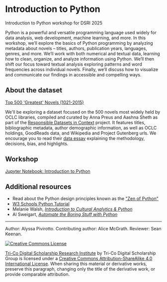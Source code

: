 # Introduction to Python

Introduction to Python workshop for DSRI 2025

Python is a powerful and versatile programming language used widely for data analysis, web development, machine learning, and more. In this workshop, we’ll explore the basics of Python programming by analyzing metadata about novels – titles, authors, publication years, languages, genres, and more. We’ll work with both numerical and textual data, learning how to clean, organize, and analyze information using Python. We’ll then shift our focus toward textual analysis exploring patterns and word frequencies across individual novels. Finally, we’ll discuss how to visualize and communicate our findings in accessible and compelling ways.

## About the dataset

[Top 500 'Greatest' Novels (1021-2015)](https://www.responsible-datasets-in-context.com/posts/top-500-novels/top-500-novels.html)

We'll be exploring a dataset focused on the 500 novels most widely held by OCLC libraries, compiled and curated by Anna Preus and Aashna Sheth as part of the [Responsible Datasets in Context](https://www.responsible-datasets-in-context.com/) project. It features titles, bibliographic metadata, author demographic information, as well as OCLC holdings, GoodReads data, and Wikipedia and Project Gutenberg urls. We encourage you to read their [data essay](https://www.responsible-datasets-in-context.com/posts/top-500-novels/top-500-novels.html) explaining the methodology, decisions, bias, and highlights.

## Workshop

[Jupyter Notebook: Introduction to Python](introduction_to_python.ipynb)

## Additional resources
- Read about the Python design principles known as the ["Zen of Python"](https://en.wikipedia.org/wiki/Zen_of_Python)
- [W3 Schools Python Tutorial](https://www.w3schools.com/python/default.asp)
- Melanie Walsh, *[Introduction to Cultural Analytics & Python](https://melaniewalsh.github.io/Intro-Cultural-Analytics/welcome.html)*
- Al Sweigart, *[Automate the Boring Stuff with Python](https://automatetheboringstuff.com/)*

--- 

Author: Alyssa Pivirotto. 
Contributing author: Alice McGrath. 
Reviewer: Sean Keenan.

[![Creative Commons License](https://i.creativecommons.org/l/by-sa/4.0/88x31.png)](http://creativecommons.org/licenses/by-sa/4.0/)

[Tri-Co Digital Scholarship Research Institute](https://ds-pages.swarthmore.edu/dsri/) by Tri-Co Digital Scholarship Group is licensed under a [Creative Commons Attribution-ShareAlike 4.0 International License](http://creativecommons.org/licenses/by-sa/4.0/). When sharing this material or derivative works, preserve this paragraph, changing only the title of the derivative work, or provide comparable attribution.